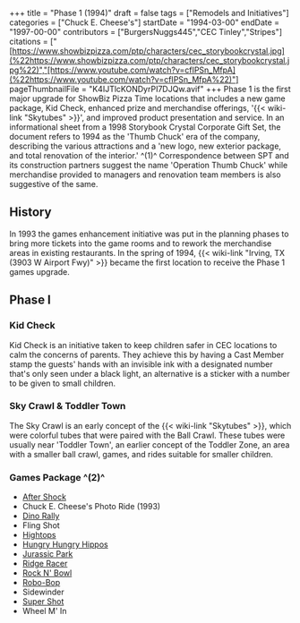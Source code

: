 +++
title = "Phase 1 (1994)"
draft = false
tags = ["Remodels and Initiatives"]
categories = ["Chuck E. Cheese's"]
startDate = "1994-03-00"
endDate = "1997-00-00"
contributors = ["BurgersNuggs445","CEC Tinley","Stripes"]
citations = ["[https://www.showbizpizza.com/ptp/characters/cec_storybookcrystal.jpg](%22https://www.showbizpizza.com/ptp/characters/cec_storybookcrystal.jpg%22)","[https://www.youtube.com/watch?v=cfIPSn_MfpA](%22https://www.youtube.com/watch?v=cfIPSn_MfpA%22)"]
pageThumbnailFile = "K4IJTlcKONDyrPI7DJQw.avif"
+++
Phase 1 is the first major upgrade for ShowBiz Pizza Time locations that includes a new game package, Kid Check, enhanced prize and merchandise offerings, '{{< wiki-link "Skytubes" >}}', and improved product presentation and service.
In an informational sheet from a 1998 Storybook Crystal Corporate Gift Set, the document refers to 1994 as the 'Thumb Chuck' era of the company, describing the various attractions and a 'new logo, new exterior package, and total renovation of the interior.' ^(1)^
Correspondence between SPT and its construction partners suggest the name 'Operation Thumb Chuck' while merchandise provided to managers and renovation team members is also suggestive of the same.

## History

In 1993 the games enhancement initiative was put in the planning phases to bring more tickets into the game rooms and to rework the merchandise areas in existing restaurants. In the spring of 1994, {{< wiki-link "Irving, TX (3903 W Airport Fwy)" >}} became the first location to receive the Phase 1 games upgrade.

## Phase I

### Kid Check

Kid Check is an initiative taken to keep children safer in CEC locations to calm the concerns of parents. They achieve this by having a Cast Member stamp the guests' hands with an invisible ink with a designated number that's only seen under a black light, an alternative is a sticker with a number to be given to small children.

### Sky Crawl & Toddler Town

The Sky Crawl is an early concept of the {{< wiki-link "Skytubes" >}}, which were colorful tubes that were paired with the Ball Crawl. These tubes were usually near 'Toddler Town', an earlier concept of the Toddler Zone, an area with a smaller ball crawl, games, and rides suitable for smaller children.

### Games Package ^(2)^

- [After Shock](https://www.highwaygames.com/arcade-machines/aftershock-and-the-7119/)
- Chuck E. Cheese's Photo Ride (1993)
- [Dino Rally](https://www.arcade-museum.com/game_detail.php?game_id=19728)
- Fling Shot
- [Hightops](https://www.highwaygames.com/arcade-machines/hightops-6236/)
- [Hungry Hungry Hippos](https://www.highwaygames.com/arcade-machines/hungry-hungry-hippos-6241/)
- [Jurassic Park](https://www.arcade-museum.com/game_detail.php?game_id=8262)
- [Ridge Racer](https://www.arcade-museum.com/game_detail.php?game_id=9312)
- [Rock N' Bowl](https://www.arcade-museum.com/game_detail.php?game_id=18215)
- [Robo-Bop](https://www.highwaygames.com/arcade-machines/robo-bop-6093/)
- Sidewinder
- [Super Shot](https://www.highwaygames.com/arcade-machines/super-shot-basketball-arcade-machine-16502/)
- Wheel M' In
